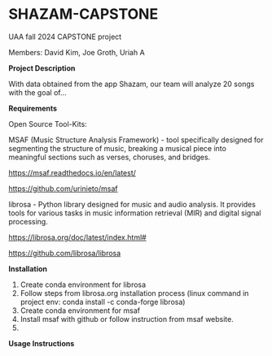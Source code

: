 # SHAZAM-CAPSTONE
UAA fall 2024 CAPSTONE project

Members: David Kim, Joe Groth, Uriah A

**Project Description**

With data obtained from the app Shazam, our team will analyze 20 songs with the goal of...

**Requirements**

Open Source Tool-Kits:

MSAF (Music Structure Analysis Framework) - tool specifically designed for segmenting the structure of music, breaking a musical piece into meaningful sections such as verses, choruses, and bridges.

https://msaf.readthedocs.io/en/latest/

https://github.com/urinieto/msaf

librosa - Python library designed for music and audio analysis. It provides tools for various tasks in music information retrieval (MIR) and digital signal processing.

https://librosa.org/doc/latest/index.html#

https://github.com/librosa/librosa

**Installation**

1. Create conda environment for librosa
2. Follow steps from librosa.org installation process (linux command in project env: conda install -c conda-forge librosa)
3. Create conda environment for msaf
4. Install msaf with github or follow instruction from msaf website.
5. 

**Usage Instructions**


